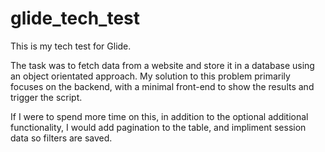 # glide_tech_test
This is my tech test for Glide.

The task was to fetch data from a website and store it in a database using an object orientated approach.
My solution to this problem primarily focuses on the backend, with a minimal front-end to show the results and trigger the script.

If I were to spend more time on this, in addition to the optional additional functionality, I would add pagination to the table, and impliment session data so filters are saved.
